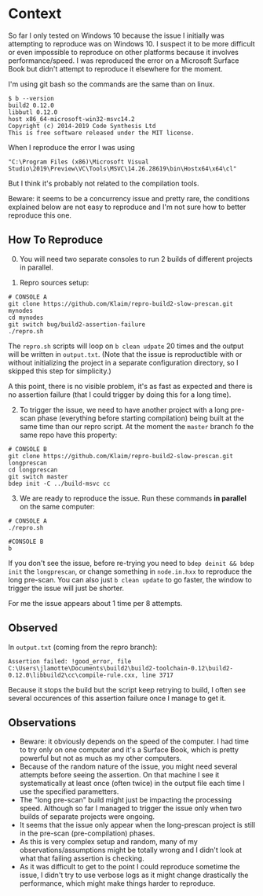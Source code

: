 # Context

So far I only tested on Windows 10 because the issue I initially was attempting to reproduce was on Windows 10. I suspect it to be more difficult or even impossible to reproduce on other platforms because it involves performance/speed.
I was reproduced the error on a Microsoft Surface Book but didn't attempt to reproduce it elsewhere for the moment.

I'm using git bash so the commands are the same than on linux.

```
$ b --version
build2 0.12.0
libbutl 0.12.0
host x86_64-microsoft-win32-msvc14.2
Copyright (c) 2014-2019 Code Synthesis Ltd
This is free software released under the MIT license.
```

When I reproduce the error I was using
```
"C:\Program Files (x86)\Microsoft Visual Studio\2019\Preview\VC\Tools\MSVC\14.26.28619\bin\Hostx64\x64\cl"
```
But I think it's probably not related to the compilation tools.


Beware: it seems to be a concurrency issue and pretty rare, the conditions explained below are not easy to reproduce and I'm not sure how to better reproduce this one.

How To Reproduce
----------------

0. You will need two separate consoles to run 2 builds of different projects in parallel.

1. Repro sources setup:
```
# CONSOLE A
git clone https://github.com/Klaim/repro-build2-slow-prescan.git mynodes
cd mynodes
git switch bug/build2-assertion-failure
./repro.sh
```

The `repro.sh` scripts will loop on `b clean udpate` 20 times and the output will be written in `output.txt`. (Note that the issue is reproductible with or without initializing the project in a separate configuration directory, so I skipped this step for simplicity.)

A this point, there is no visible problem, it's as fast as expected and there is no assertion failure (that I could trigger by doing this for a long time).

2. To trigger the issue, we need to have another project with a long pre-scan phase (everything before starting compilation) being built at the same time than our repro script.
At the moment the `master` branch fo the same repo have this property:
```
# CONSOLE B
git clone https://github.com/Klaim/repro-build2-slow-prescan.git longprescan
cd longprescan
git switch master
bdep init -C ../build-msvc cc
```

3. We are ready to reproduce the issue. Run these commands **in parallel** on the same computer:
```
# CONSOLE A
./repro.sh

#CONSOLE B
b
```

If you don't see the issue, before re-trying you need to `bdep deinit && bdep init` the `longprescan`, or change something in `node.in.hxx` to reproduce the long pre-scan. You can also just `b clean update` to go faster, the window to trigger the issue will just be shorter.

For me the issue appears about 1 time per 8 attempts.

Observed
--------

In `output.txt` (coming from the repro branch):
```
Assertion failed: !good_error, file C:\Users\jlamotte\Documents\build2\build2-toolchain-0.12\build2-0.12.0\libbuild2\cc\compile-rule.cxx, line 3717
```

Because it stops the build but the script keep retrying to build, I often see several occurences of this assertion failure once I manage to get it.

Observations
------------

- Beware: it obviously depends on the speed of the computer. I had time to try only on one computer and it's a Surface Book, which is pretty powerful but not as much as my other computers.
- Because of the random nature of the issue, you might need several attempts before seeing the assertion. On that machine I see it systematically at least once (often twice) in the output file each time I use the specified parametters.
- The "long pre-scan" build might just be impacting the processing speed. Although so far I managed to trigger the issue only when two builds of separate projects were ongoing.
- It seems that the issue only appear when the long-prescan project is still in the pre-scan (pre-compilation) phases.
- As this is very complex setup and random, many of my observations/assumptions might be totally wrong and I didn't look at what that failing assertion is checking.
- As it was difficult to get to the point I could reproduce sometime the issue, I didn't try to use verbose logs as it might change drastically the performance, which might make things harder to reproduce.


